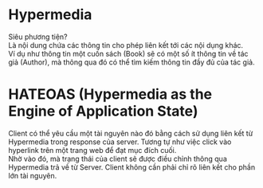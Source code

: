 # Hypermedia  
Siêu phương tiện?  
Là nội dung chứa các thông tin cho phép liên kết tới các nội dụng khác.  
Ví dụ như thông tin một cuốn sách (Book) sẽ có một số ít thông tin về tác giả (Author), mà thông qua đó có thể tìm kiếm thông tin đầy đủ của tác giả.  
# HATEOAS (Hypermedia as the Engine of Application State)  
Client có thể yêu cầu một tài nguyên nào đó bằng cách sử dụng liên kết từ Hypermedia trong response của server. Tương tự như việc click vào hyperlink trên một trang web để đạt mục đích cuối.  
Nhờ vào đó, mà trạng thái của client sẽ được điều chỉnh thông qua Hypermedia trả về từ Server. Client không cần phải chỉ rõ liên kết cho phần lớn tài nguyên.  
